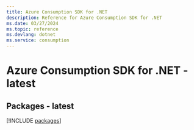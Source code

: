 ```yaml
---
title: Azure Consumption SDK for .NET
description: Reference for Azure Consumption SDK for .NET
ms.date: 03/27/2024
ms.topic: reference
ms.devlang: dotnet
ms.service: consumption
---
```

# Azure Consumption SDK for .NET - latest
## Packages - latest
[!INCLUDE [packages](consumption-index.md)]